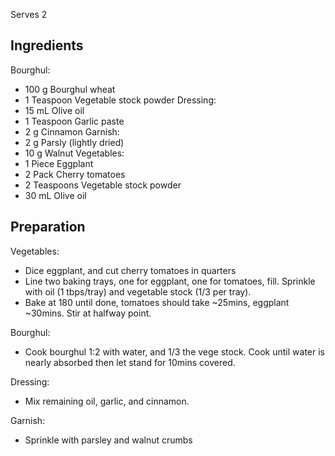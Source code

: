 Serves 2


## Ingredients
Bourghul:
  - 100 g Bourghul wheat
  - 1 Teaspoon Vegetable stock powder
Dressing:
  - 15 mL Olive oil
  - 1 Teaspoon Garlic paste
  - 2 g Cinnamon
Garnish:
  - 2 g Parsly (lightly dried)
  - 10 g Walnut
Vegetables:
  - 1 Piece Eggplant
  - 2 Pack Cherry tomatoes
  - 2 Teaspoons Vegetable stock powder
  - 30 mL Olive oil


## Preparation
Vegetables:
  - Dice eggplant, and cut cherry tomatoes in quarters
  - Line two baking trays, one for eggplant, one for tomatoes, fill. Sprinkle with oil (1 tbps/tray) and vegetable stock (1/3 per tray).
  - Bake at 180 until done, tomatoes should take ~25mins, eggplant ~30mins. Stir at halfway point.

Bourghul:
  - Cook bourghul 1:2 with water, and 1/3 the vege stock. Cook until water is nearly absorbed then let stand for 10mins covered.

Dressing:
  - Mix remaining oil, garlic, and cinnamon.

Garnish:
  - Sprinkle with parsley and walnut crumbs

